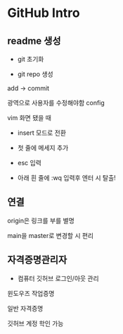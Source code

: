 # GitHub Intro

## readme 생성

- git 초기화

- git repo 생성

add -> commit

광역으로 사용자를 수정해야함 config



vim 화면 됐을 때

- insert 모드로 전환

- 첫 줄에 메세지 추가

- esc 입력

- 아래 흰 줄에 :wq 입력후 엔터 시 탈출!



## 연결

origin은 링크를 부를 별명

main을 master로 변경할 시 편리



## 자격증명관리자

- 컴퓨터 깃허브 로그인/아웃 관리

윈도우즈 작업증명

일반 자격증명

깃허브 계정 학인 가능
